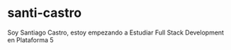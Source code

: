 # santi-castro
Soy Santiago Castro, estoy empezando a Estudiar Full Stack Development en Plataforma 5
